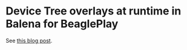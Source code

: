 # Device Tree overlays at runtime in Balena for BeaglePlay

See [this blog post](https://www.beagleboard.org/blog/2025-08-11-using-configfs-device-tree-overlays-with-balena).

